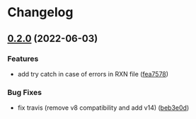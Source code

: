 # Changelog

## [0.2.0](https://github.com/cheminfo/rxn-renderer/compare/v0.1.0...v0.2.0) (2022-06-03)


### Features

* add try catch in case of errors in RXN file ([fea7578](https://github.com/cheminfo/rxn-renderer/commit/fea75785f7012a3633f1404e8668a3719eb1efa6))


### Bug Fixes

* fix travis (remove v8 compatibility and add v14) ([beb3e0d](https://github.com/cheminfo/rxn-renderer/commit/beb3e0dc8bf4bc5b3a400bcb92e6a2878ab83c3e))

